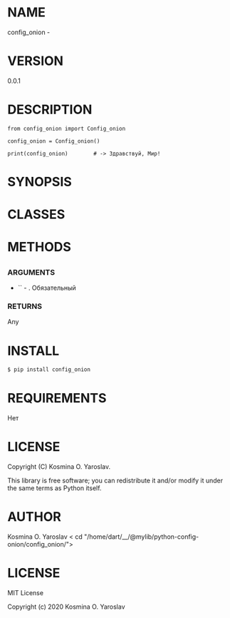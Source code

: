 # NAME

config_onion - 

# VERSION

0.0.1

# DESCRIPTION

```
from config_onion import Config_onion

config_onion = Config_onion()

print(config_onion)        # -> Здравствуй, Мир!
```

# SYNOPSIS


# CLASSES

# METHODS

## 

### ARGUMENTS

* `` - . Обязательный

### RETURNS

Any

# INSTALL

```sh
$ pip install config_onion
```

# REQUIREMENTS

Нет

# LICENSE

Copyright (C) Kosmina O. Yaroslav.

This library is free software; you can redistribute it and/or modify
it under the same terms as Python itself.

# AUTHOR

Kosmina O. Yaroslav < cd "/home/dart/__/@mylib/python-config-onion/config_onion/">

# LICENSE

MIT License

Copyright (c) 2020 Kosmina O. Yaroslav

